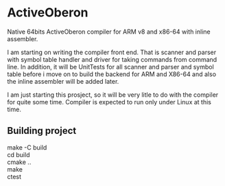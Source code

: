 # ActiveOberon
Native 64bits ActiveOberon compiler for ARM v8 and x86-64 with inline assembler.

I am starting on writing the compiler front end. That is scanner and parser with symbol table handler and driver for taking commands from command line.
In addition, it will be UnitTests for all scanner and parser and symbol table before i move on to build the backend for ARM and X86-64 and also the inline
assembler will be added later.

I am just starting this prosject, so it will be very litle to do with the compiler for quite some time. Compiler is expected to run only under Linux at this time.

## Building project
make -C build <br />
cd build <br />
cmake .. <br />
make <br />
ctest <br />
